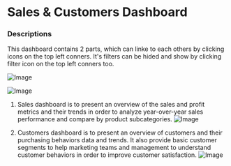 # Sales & Customers Dashboard

### Descriptions

   This dashboard contains 2 parts, which can linke to each others by clicking icons on the top left conners. It's filters can be hided and show by clicking filter icon on the top left conners too. 
        
   ![Image](https://github.com/user-attachments/assets/4328024c-47cc-4e59-bd2c-0844f373e55f)

   ![Image](https://github.com/user-attachments/assets/b4c5f48a-420a-4de0-8fdb-8afc888294e9)

        
1. Sales dashboard is to present an overview of the sales and profit metrics and their trends in order to analyze year-over-year sales performance and compare by product subcategories.
        ![Image](https://github.com/user-attachments/assets/48d9d90c-92eb-49c0-8687-73b1597ee596)

        
2. Customers dashboard is to present an overview of customers and their purchasing behaviors data and trends. It also provide basic customer segments to help marketing teams and management to understand customer behaviors in order to improve customer satisfaction.
        ![Image](https://github.com/user-attachments/assets/14107991-b7b7-4af0-ab08-b0f23d5c00ed)


